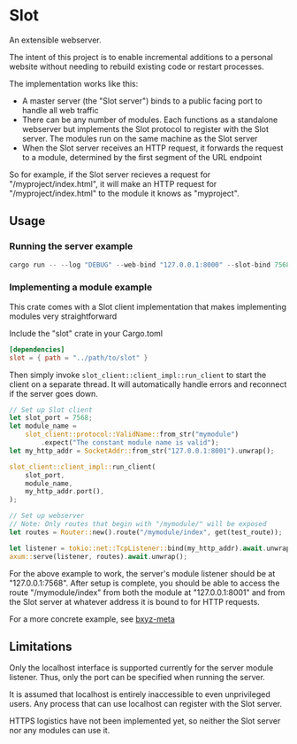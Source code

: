 # Slot

An extensible webserver.

The intent of this project is to enable incremental additions to a personal website without needing to rebuild existing code or restart processes.

The implementation works like this:
- A master server (the "Slot server") binds to a public facing port to handle all web traffic
- There can be any number of modules. Each functions as a standalone webserver but implements the Slot protocol to register with the Slot server. The modules run on the same machine as the Slot server
- When the Slot server receives an HTTP request, it forwards the request to a module, determined by the first segment of the URL endpoint

So for example, if the Slot server recieves a request for "/myproject/index.html", it will make an HTTP request for "/myproject/index.html" to the module it knows as "myproject".

## Usage

### Running the server example

```rust
cargo run -- --log "DEBUG" --web-bind "127.0.0.1:8000" --slot-bind 7568
```

### Implementing a module example

This crate comes with a Slot client implementation that makes implementing modules very straightforward

Include the "slot" crate in your Cargo.toml
```toml
[dependencies]
slot = { path = "../path/to/slot" }
```

Then simply invoke `slot_client::client_impl::run_client` to start the client on a separate thread. It will automatically handle errors and reconnect if the server goes down.
```rust
// Set up Slot client
let slot_port = 7568;
let module_name =
    slot_client::protocol::ValidName::from_str("mymodule")
        .expect("The constant module name is valid");
let my_http_addr = SocketAddr::from_str("127.0.0.1:8001").unwrap();

slot_client::client_impl::run_client(
    slot_port,
    module_name,
    my_http_addr.port(),
);

// Set up webserver
// Note: Only routes that begin with "/mymodule/" will be exposed
let routes = Router::new().route("/mymodule/index", get(test_route));

let listener = tokio::net::TcpListener::bind(my_http_addr).await.unwrap();
axum::serve(listener, routes).await.unwrap();
```

For the above example to work, the server's module listener should be at "127.0.0.1:7568". After setup is complete, you should be able to access the route "/mymodule/index" from both the module at "127.0.0.1:8001" and from the Slot server at whatever address it is bound to for HTTP requests.

For a more concrete example, see [bxyz-meta](https://github.com/blacepos/bxyz-meta)

## Limitations

Only the localhost interface is supported currently for the server module listener. Thus, only the port can be specified when running the server.

It is assumed that localhost is entirely inaccessible to even unprivileged users. Any process that can use localhost can register with the Slot server.

HTTPS logistics have not been implemented yet, so neither the Slot server nor any modules can use it.